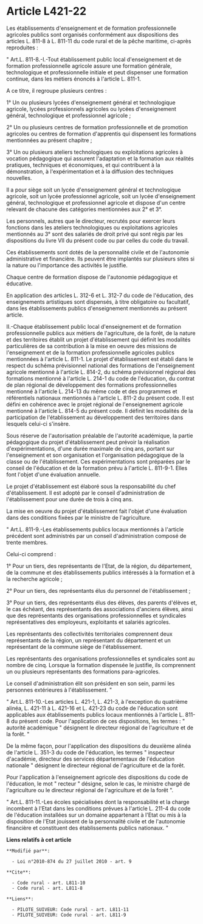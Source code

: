 # Article L421-22

Les établissements d'enseignement et de formation professionnelle agricoles publics sont organisés conformément aux
dispositions des articles L. 811-8 à L. 811-11 du code rural et de la pêche maritime, ci-après reproduites : 

" Art.L. 811-8.-I.-Tout établissement public local d'enseignement et de formation professionnelle agricole assure une
formation générale, technologique et professionnelle initiale et peut dispenser une formation continue, dans les métiers
énoncés à l'article L. 811-1.

A ce titre, il regroupe plusieurs centres : 

1° Un ou plusieurs lycées d'enseignement général et technologique agricole, lycées professionnels agricoles ou lycées
d'enseignement général, technologique et professionnel agricole ; 

2° Un ou plusieurs centres de formation professionnelle et de promotion agricoles ou centres de formation d'apprentis qui
dispensent les formations mentionnées au présent chapitre ; 

3° Un ou plusieurs ateliers technologiques ou exploitations agricoles à vocation pédagogique qui assurent l'adaptation et la
formation aux réalités pratiques, techniques et économiques, et qui contribuent à la démonstration, à l'expérimentation et à
la diffusion des techniques nouvelles. 

Il a pour siège soit un lycée d'enseignement général et technologique agricole, soit un lycée professionnel agricole, soit un
lycée d'enseignement général, technologique et professionnel agricole et dispose d'un centre relevant de chacune des
catégories mentionnées aux 2° et 3°. 

Les personnels, autres que le directeur, recrutés pour exercer leurs fonctions dans les ateliers technologiques ou
exploitations agricoles mentionnés au 3° sont des salariés de droit privé qui sont régis par les dispositions du livre VII du
présent code ou par celles du code du travail. 

Ces établissements sont dotés de la personnalité civile et de l'autonomie administrative et financière. Ils peuvent être
implantés sur plusieurs sites si la nature ou l'importance des activités le justifie. 

Chaque centre de formation dispose de l'autonomie pédagogique et éducative. 

En application des articles L. 312-6 et L. 312-7 du code de l'éducation, des enseignements artistiques sont dispensés, à
titre obligatoire ou facultatif, dans les établissements publics d'enseignement mentionnés au présent article. 

II.-Chaque établissement public local d'enseignement et de formation professionnelle publics aux métiers de l'agriculture, de
la forêt, de la nature et des territoires établit un projet d'établissement qui définit les modalités particulières de sa
contribution à la mise en oeuvre des missions de l'enseignement et de la formation professionnelle agricoles publics
mentionnées à l'article L. 811-1. Le projet d'établissement est établi dans le respect du schéma prévisionnel national des
formations de l'enseignement agricole mentionné à l'article L. 814-2, du schéma prévisionnel régional des formations
mentionné à l'article L. 214-1 du code de l'éducation, du contrat de plan régional de développement des formations
professionnelles mentionné à l'article L. 214-13 du même code et des programmes et référentiels nationaux mentionnés à
l'article L. 811-2 du présent code. Il est défini en cohérence avec le projet régional de l'enseignement agricole mentionné à
l'article L. 814-5 du présent code. Il définit les modalités de la participation de l'établissement au développement des
territoires dans lesquels celui-ci s'insère. 

Sous réserve de l'autorisation préalable de l'autorité académique, la partie pédagogique du projet d'établissement peut
prévoir la réalisation d'expérimentations, d'une durée maximale de cinq ans, portant sur l'enseignement et son organisation
et l'organisation pédagogique de la classe ou de l'établissement. Ces expérimentations sont préparées par le conseil de
l'éducation et de la formation prévu à l'article L. 811-9-1. Elles font l'objet d'une évaluation annuelle. 

Le projet d'établissement est élaboré sous la responsabilité du chef d'établissement. Il est adopté par le conseil
d'administration de l'établissement pour une durée de trois à cinq ans. 

La mise en oeuvre du projet d'établissement fait l'objet d'une évaluation dans des conditions fixées par le ministre de
l'agriculture.

" Art.L. 811-9.-Les établissements publics locaux mentionnés à l'article précédent sont administrés par un conseil
d'administration composé de trente membres. 

Celui-ci comprend : 

1° Pour un tiers, des représentants de l'Etat, de la région, du département, de la commune et des établissements publics
intéressés à la formation et à la recherche agricole ; 

2° Pour un tiers, des représentants élus du personnel de l'établissement ; 

3° Pour un tiers, des représentants élus des élèves, des parents d'élèves et, le cas échéant, des représentants des
associations d'anciens élèves, ainsi que des représentants des organisations professionnelles et syndicales représentatives
des employeurs, exploitants et salariés agricoles. 

Les représentants des collectivités territoriales comprennent deux représentants de la région, un représentant du département
et un représentant de la commune siège de l'établissement. 

Les représentants des organisations professionnelles et syndicales sont au nombre de cinq. Lorsque la formation dispensée le
justifie, ils comprennent un ou plusieurs représentants des formations para-agricoles. 

Le conseil d'administration élit son président en son sein, parmi les personnes extérieures à l'établissement. " 

" Art.L. 811-10.-Les articles L. 421-1, L. 421-3, à l'exception du quatrième alinéa, L. 421-11 à L. 421-16 et L. 421-23 du
code de l'éducation sont applicables aux établissements publics locaux mentionnés à l'article L. 811-8 du présent code. Pour
l'application de ces dispositions, les termes : " autorité académique " désignent le directeur régional de l'agriculture et
de la forêt. " 

De la même façon, pour l'application des dispositions du deuxième alinéa de l'article L. 351-3 du code de l'éducation, les
termes " inspecteur d'académie, directeur des services départementaux de l'éducation nationale " désignent le directeur
régional de l'agriculture et de la forêt. 

Pour l'application à l'enseignement agricole des dispositions du code de l'éducation, le mot " recteur " désigne, selon le
cas, le ministre chargé de l'agriculture ou le directeur régional de l'agriculture et de la forêt ". 

" Art.L. 811-11.-Les écoles spécialisées dont la responsabilité et la charge incombent à l'Etat dans les conditions prévues à
l'article L. 211-4 du code de l'éducation installées sur un domaine appartenant à l'Etat ou mis à la disposition de l'Etat
jouissent de la personnalité civile et de l'autonomie financière et constituent des établissements publics nationaux. "

**Liens relatifs à cet article**

	**Modifié par**:

	  - Loi n°2010-874 du 27 juillet 2010 - art. 9

	**Cite**:

	  - Code rural - art. L811-10
	  - Code rural - art. L811-8

	**Liens**:

	  - PILOTE_SUIVEUR: Code rural - art. L811-11
	  - PILOTE_SUIVEUR: Code rural - art. L811-9

